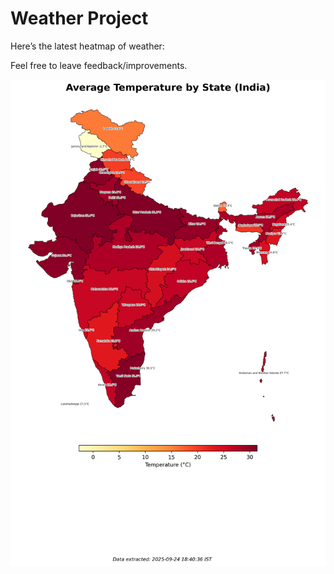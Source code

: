 # Weather Project

Here’s the latest heatmap of weather:

Feel free to leave feedback/improvements.

![India Heatmap](docs/assets/india_heatmap.png?v=D3EDCE)
